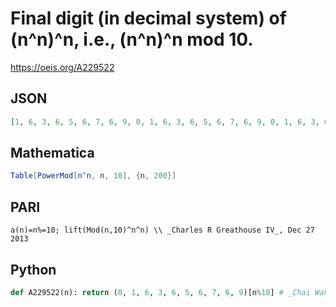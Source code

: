 # Final digit \(in decimal system\) of \(n^n\)^n, i\.e\., \(n^n\)^n mod 10\.
https://oeis.org/A229522
## JSON
```JSON
[1, 6, 3, 6, 5, 6, 7, 6, 9, 0, 1, 6, 3, 6, 5, 6, 7, 6, 9, 0, 1, 6, 3, 6, 5, 6, 7, 6, 9, 0, 1, 6, 3, 6, 5, 6, 7, 6, 9, 0, 1, 6, 3, 6, 5, 6, 7, 6, 9, 0, 1, 6, 3, 6, 5, 6, 7, 6, 9, 0, 1, 6, 3, 6, 5, 6, 7, 6, 9, 0, 1, 6, 3, 6, 5, 6, 7, 6, 9, 0, 1, 6, 3, 6, 5, 6]
```
## Mathematica
```Mathematica
Table[PowerMod[n^n, n, 10], {n, 200}]
```
## PARI
```PARI
a(n)=n%=10; lift(Mod(n,10)^n^n) \\ _Charles R Greathouse IV_, Dec 27 2013
```
## Python
```Python
def A229522(n): return (0, 1, 6, 3, 6, 5, 6, 7, 6, 9)[n%10] # _Chai Wah Wu_, Aug 10 2023
```
